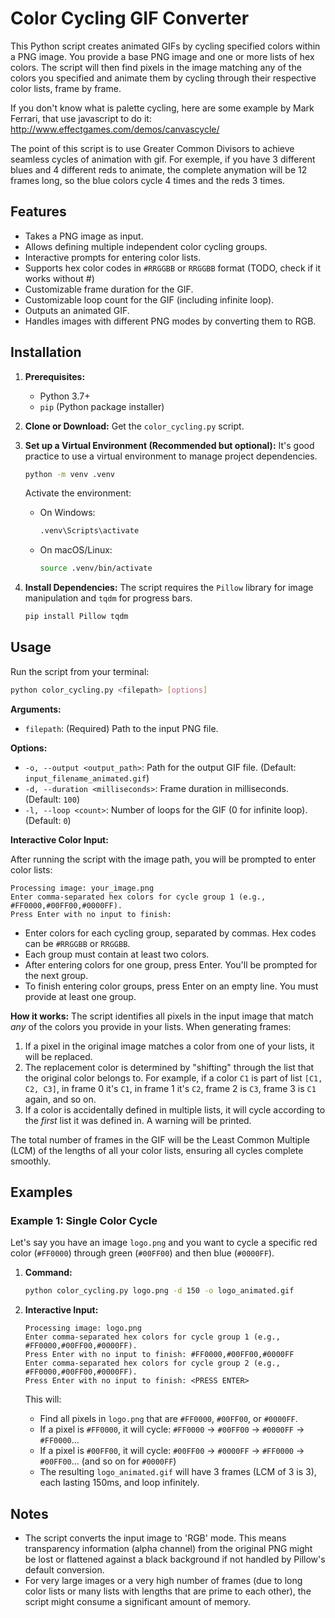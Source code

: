 # Color Cycling GIF Converter

This Python script creates animated GIFs by cycling specified colors within a PNG image. You provide a base PNG image and one or more lists of hex colors. The script will then find pixels in the image matching any of the colors you specified and animate them by cycling through their respective color lists, frame by frame.

If you don't know what is palette cycling, here are some example by Mark Ferrari, that use javascript to do it:
http://www.effectgames.com/demos/canvascycle/

The point of this script is to use Greater Common Divisors to achieve seamless cycles of animation with gif. For exemple, if you have 3 different blues and 4 different reds to animate, the complete anymation will be 12 frames long, so the blue colors cycle 4 times and the reds 3 times.

## Features

*   Takes a PNG image as input.
*   Allows defining multiple independent color cycling groups.
*   Interactive prompts for entering color lists.
*   Supports hex color codes in `#RRGGBB` or `RRGGBB` format (TODO, check if it works without #)
*   Customizable frame duration for the GIF.
*   Customizable loop count for the GIF (including infinite loop).
*   Outputs an animated GIF.
*   Handles images with different PNG modes by converting them to RGB.

## Installation

1.  **Prerequisites:**
    *   Python 3.7+
    *   `pip` (Python package installer)

2.  **Clone or Download:**
    Get the `color_cycling.py` script.

3.  **Set up a Virtual Environment (Recommended but optional):**
    It's good practice to use a virtual environment to manage project dependencies.
    ```bash
    python -m venv .venv
    ```
    Activate the environment:
    *   On Windows:
        ```bash
        .venv\Scripts\activate
        ```
    *   On macOS/Linux:
        ```bash
        source .venv/bin/activate
        ```

4.  **Install Dependencies:**
    The script requires the `Pillow` library for image manipulation and `tqdm` for progress bars.
    ```bash
    pip install Pillow tqdm
    ```

## Usage

Run the script from your terminal:

```bash
python color_cycling.py <filepath> [options]
```

**Arguments:**

*   `filepath`: (Required) Path to the input PNG file.

**Options:**

*   `-o, --output <output_path>`: Path for the output GIF file.
    (Default: `input_filename_animated.gif`)
*   `-d, --duration <milliseconds>`: Frame duration in milliseconds.
    (Default: `100`)
*   `-l, --loop <count>`: Number of loops for the GIF (0 for infinite loop).
    (Default: `0`)

**Interactive Color Input:**

After running the script with the image path, you will be prompted to enter color lists:

```
Processing image: your_image.png
Enter comma-separated hex colors for cycle group 1 (e.g., #FF0000,#00FF00,#0000FF).
Press Enter with no input to finish:
```

*   Enter colors for each cycling group, separated by commas. Hex codes can be `#RRGGBB` or `RRGGBB`.
*   Each group must contain at least two colors.
*   After entering colors for one group, press Enter. You'll be prompted for the next group.
*   To finish entering color groups, press Enter on an empty line. You must provide at least one group.

**How it works:**
The script identifies all pixels in the input image that match *any* of the colors you provide in your lists.
When generating frames:
1.  If a pixel in the original image matches a color from one of your lists, it will be replaced.
2.  The replacement color is determined by "shifting" through the list that the original color belongs to. For example, if a color `C1` is part of list `[C1, C2, C3]`, in frame 0 it's `C1`, in frame 1 it's `C2`, frame 2 is `C3`, frame 3 is `C1` again, and so on.
3.  If a color is accidentally defined in multiple lists, it will cycle according to the *first* list it was defined in. A warning will be printed.

The total number of frames in the GIF will be the Least Common Multiple (LCM) of the lengths of all your color lists, ensuring all cycles complete smoothly.

## Examples

### Example 1: Single Color Cycle

Let's say you have an image `logo.png` and you want to cycle a specific red color (`#FF0000`) through green (`#00FF00`) and then blue (`#0000FF`).

1.  **Command:**
    ```bash
    python color_cycling.py logo.png -d 150 -o logo_animated.gif
    ```

2.  **Interactive Input:**
    ```
    Processing image: logo.png
    Enter comma-separated hex colors for cycle group 1 (e.g., #FF0000,#00FF00,#0000FF).
    Press Enter with no input to finish: #FF0000,#00FF00,#0000FF
    Enter comma-separated hex colors for cycle group 2 (e.g., #FF0000,#00FF00,#0000FF).
    Press Enter with no input to finish: <PRESS ENTER>
    ```

    This will:
    *   Find all pixels in `logo.png` that are `#FF0000`, `#00FF00`, or `#0000FF`.
    *   If a pixel is `#FF0000`, it will cycle: `#FF0000` -> `#00FF00` -> `#0000FF` -> `#FF0000`...
    *   If a pixel is `#00FF00`, it will cycle: `#00FF00` -> `#0000FF` -> `#FF0000` -> `#00FF00`... (and so on for `#0000FF`)
    *   The resulting `logo_animated.gif` will have 3 frames (LCM of 3 is 3), each lasting 150ms, and loop infinitely.


## Notes

*   The script converts the input image to 'RGB' mode. This means transparency information (alpha channel) from the original PNG might be lost or flattened against a black background if not handled by Pillow's default conversion.
*   For very large images or a very high number of frames (due to long color lists or many lists with lengths that are prime to each other), the script might consume a significant amount of memory.
